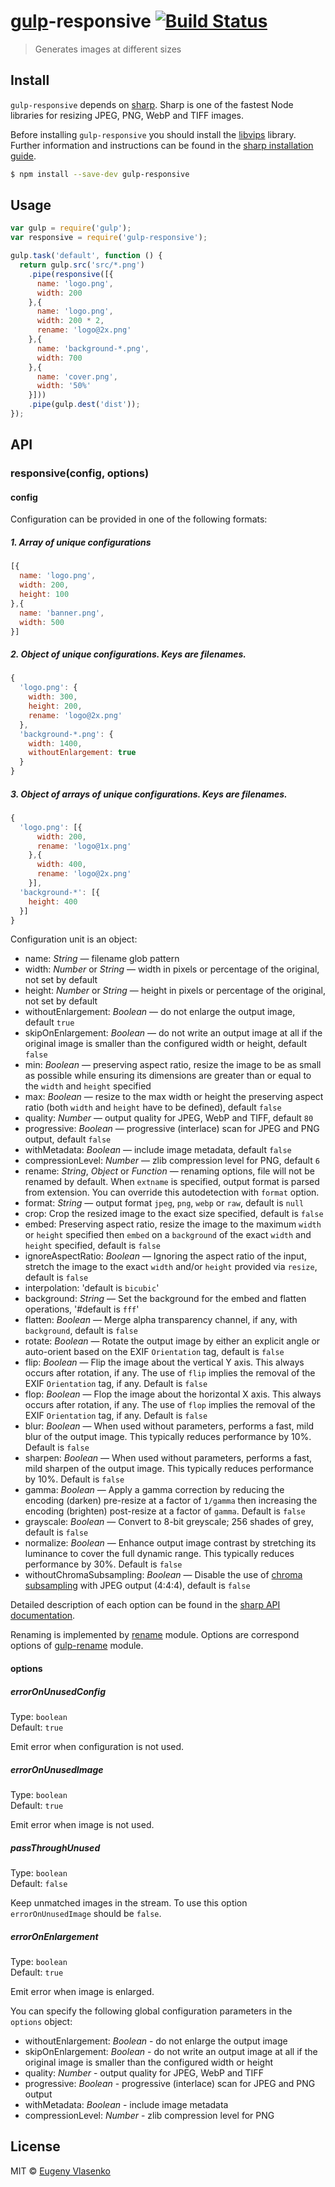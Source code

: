 # [gulp](http://gulpjs.com)-responsive [![Build Status](https://travis-ci.org/mahnunchik/gulp-responsive.svg?branch=master)](https://travis-ci.org/mahnunchik/gulp-responsive)

> Generates images at different sizes


## Install


`gulp-responsive` depends on [sharp](https://github.com/lovell/sharp). Sharp is one of the fastest Node libraries for resizing JPEG, PNG, WebP and TIFF images. 

Before installing `gulp-responsive` you should install the [libvips](https://github.com/jcupitt/libvips) library. Further information and instructions can be found in the [sharp installation guide](http://sharp.dimens.io/en/stable/install/).

```sh
$ npm install --save-dev gulp-responsive
```


## Usage

```js
var gulp = require('gulp');
var responsive = require('gulp-responsive');

gulp.task('default', function () {
  return gulp.src('src/*.png')
    .pipe(responsive([{
      name: 'logo.png',
      width: 200
    },{
      name: 'logo.png',
      width: 200 * 2,
      rename: 'logo@2x.png'
    },{
      name: 'background-*.png',
      width: 700
    },{
      name: 'cover.png',
      width: '50%'
    }]))
    .pipe(gulp.dest('dist'));
});
```

## API

### responsive(config, options)

#### config

Configuration can be provided in one of the following formats:

##### 1.  Array of unique configurations

```js
[{
  name: 'logo.png',
  width: 200,
  height: 100
},{
  name: 'banner.png',
  width: 500
}]
```

##### 2. Object of unique configurations. Keys are filenames.

```js
{
  'logo.png': {
    width: 300,
    height: 200,
    rename: 'logo@2x.png'
  },
  'background-*.png': {
    width: 1400,
    withoutEnlargement: true
  }
}
```

##### 3. Object of arrays of unique configurations. Keys are filenames.

```js
{
  'logo.png': [{
      width: 200,
      rename: 'logo@1x.png'
    },{
      width: 400,
      rename: 'logo@2x.png'
    }],
  'background-*': [{
    height: 400
  }]
}
```

Configuration unit is an object:

* name: *String* — filename glob pattern
* width: *Number* or *String* — width in pixels or percentage of the original, not set by default
* height: *Number* or *String* — height in pixels or percentage of the original, not set by default
* withoutEnlargement: *Boolean* — do not enlarge the output image, default `true`
* skipOnEnlargement: *Boolean* — do not write an output image at all if the original image is smaller than the configured width or height, default `false`
* min: *Boolean* — preserving aspect ratio, resize the image to be as small as possible while ensuring its dimensions are greater than or equal to the `width` and `height` specified
* max: *Boolean* — resize to the max width or height the preserving aspect ratio (both `width` and `height` have to be defined), default `false`
* quality: *Number* — output quality for JPEG, WebP and TIFF, default `80`
* progressive: *Boolean* — progressive (interlace) scan for JPEG and PNG output, default `false`
* withMetadata: *Boolean* — include image metadata, default `false`
* compressionLevel: *Number* — zlib compression level for PNG, default `6`
* rename: *String*, *Object* or *Function* — renaming options, file will not be renamed by default. When `extname` is specified, output format is parsed from extension. You can override this autodetection with `format` option.
* format: *String* — output format `jpeg`, `png`, `webp` or `raw`, default is `null`
* crop: Crop the resized image to the exact size specified, default is `false`
* embed: Preserving aspect ratio, resize the image to the maximum `width` or `height` specified then `embed` on a `background` of the exact `width` and `height` specified, default is `false`
* ignoreAspectRatio: *Boolean* — Ignoring the aspect ratio of the input, stretch the image to the exact `width` and/or `height` provided via `resize`, default is `false`
* interpolation: 'default is `bicubic`'
* background: *String* — Set the background for the embed and flatten operations, '#default is `fff`'
* flatten: *Boolean* — Merge alpha transparency channel, if any, with `background`, default is `false`
* rotate: *Boolean* — Rotate the output image by either an explicit angle or auto-orient based on the EXIF `Orientation` tag, default is `false`
* flip: *Boolean* — Flip the image about the vertical Y axis. This always occurs after rotation, if any. The use of `flip` implies the removal of the EXIF `Orientation` tag, if any. Default is `false`
* flop: *Boolean* — Flop the image about the horizontal X axis. This always occurs after rotation, if any. The use of `flop` implies the removal of the EXIF `Orientation` tag, if any. Default is `false`
* blur: *Boolean* — When used without parameters, performs a fast, mild blur of the output image. This typically reduces performance by 10%. Default is `false`
* sharpen: *Boolean* — When used without parameters, performs a fast, mild sharpen of the output image. This typically reduces performance by 10%. Default is `false`
* gamma: *Boolean* — Apply a gamma correction by reducing the encoding (darken) pre-resize at a factor of `1/gamma` then increasing the encoding (brighten) post-resize at a factor of `gamma`. Default is `false`
* grayscale: *Boolean* — Convert to 8-bit greyscale; 256 shades of grey, default is `false`
* normalize: *Boolean* — Enhance output image contrast by stretching its luminance to cover the full dynamic range. This typically reduces performance by 30%. Default is `false`
* withoutChromaSubsampling: *Boolean* — Disable the use of [chroma subsampling](http://en.wikipedia.org/wiki/Chroma_subsampling) with JPEG output (4:4:4), default is `false`

Detailed description of each option can be found in the [sharp API documentation](http://sharp.dimens.io/en/stable/api/).

Renaming is implemented by [rename](https://github.com/popomore/rename) module. Options are correspond options of [gulp-rename](https://github.com/hparra/gulp-rename) module.

#### options

##### errorOnUnusedConfig

Type: `boolean`  
Default: `true`

Emit error when configuration is not used.

##### errorOnUnusedImage

Type: `boolean`  
Default: `true`

Emit error when image is not used.

##### passThroughUnused

Type: `boolean`  
Default: `false`

Keep unmatched images in the stream.
To use this option `errorOnUnusedImage` should be `false`.

##### errorOnEnlargement

Type: `boolean`  
Default: `true`

Emit error when image is enlarged.


You can specify the following global configuration parameters in the `options` object:

* withoutEnlargement: *Boolean* - do not enlarge the output image
* skipOnEnlargement: *Boolean* - do not write an output image at all if the original image is smaller than the configured width or height
* quality: *Number* - output quality for JPEG, WebP and TIFF
* progressive: *Boolean* - progressive (interlace) scan for JPEG and PNG output
* withMetadata: *Boolean* - include image metadata
* compressionLevel: *Number* - zlib compression level for PNG

## License

MIT © [Eugeny Vlasenko](https://github.com/mahnunchik)
